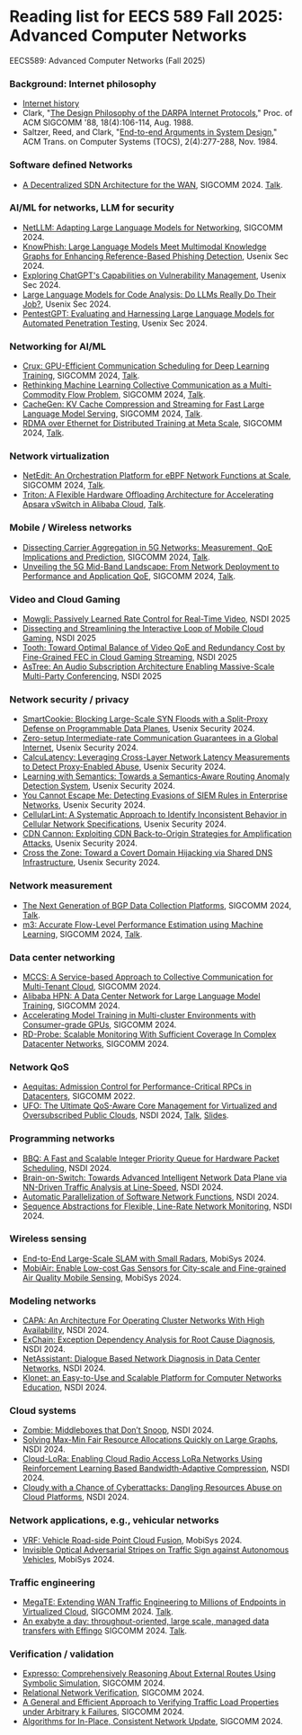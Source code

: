 # Reading list for EECS 589 Fall 2025: Advanced Computer Networks
EECS589: Advanced Computer Networks (Fall 2025)

### Background: Internet philosophy
* [Internet history](https://www.internetsociety.org/internet/history-internet/brief-history-internet/)
* Clark, "[The Design Philosophy of the DARPA Internet Protocols](http://ccr.sigcomm.org/archive/1995/jan95/ccr-9501-clark.pdf)," Proc. of ACM SIGCOMM '88, 18(4):106-114, Aug. 1988.
* Saltzer, Reed, and Clark, "[End-to-end Arguments in System Design](http://web.mit.edu/Saltzer/www/publications/endtoend/endtoend.pdf)," ACM Trans. on Computer Systems (TOCS), 2(4):277-288, Nov. 1984.

### Software defined Networks
* [A Decentralized SDN Architecture for the WAN](https://storage.googleapis.com/gweb-research2023-media/pubtools/1002525.pdf), 
SIGCOMM 2024. [Talk](https://www.youtube.com/watch?v=_X7HCXG00hE).

### AI/ML for networks, LLM for security
* [NetLLM: Adapting Large Language Models for Networking](https://arxiv.org/pdf/2402.02338), SIGCOMM 2024.
* [KnowPhish: Large Language Models Meet Multimodal Knowledge Graphs for Enhancing Reference-Based Phishing Detection](https://www.usenix.org/system/files/usenixsecurity24-li-yuexin.pdf), Usenix Sec 2024.
* [Exploring ChatGPT's Capabilities on Vulnerability Management](https://www.usenix.org/system/files/usenixsecurity24-liu-peiyu.pdf), Usenix Sec 2024.
* [Large Language Models for Code Analysis: Do LLMs Really Do Their Job?](https://www.usenix.org/system/files/usenixsecurity24-fang.pdf), Usenix Sec 2024.
* [PentestGPT: Evaluating and Harnessing Large Language Models for Automated Penetration Testing](https://www.usenix.org/system/files/usenixsecurity24-deng.pdf), Usenix Sec 2024.

###  Networking for AI/ML
* [Crux: GPU-Efficient Communication Scheduling for Deep Learning Training](https://dl.acm.org/doi/pdf/10.1145/3651890.3672239),
SIGCOMM 2024, [Talk](https://www.youtube.com/watch?v=uk4swJ7PfC0).
* [Rethinking Machine Learning Collective Communication as a Multi-Commodity Flow Problem](https://dl.acm.org/doi/pdf/10.1145/3651890.3672249),
  SIGCOMM 2024, [Talk](https://www.youtube.com/watch?v=ChjWIwM87LY).
* [CacheGen: KV Cache Compression and Streaming for Fast Large Language Model Serving](https://dl.acm.org/doi/pdf/10.1145/3651890.3672274),
SIGCOMM 2024, [Talk](https://www.youtube.com/watch?v=H4_OUWvdiNo).
* [RDMA over Ethernet for Distributed Training at Meta Scale](https://dl.acm.org/doi/pdf/10.1145/3651890.3672233),
SIGCOMM 2024, [Talk](https://www.youtube.com/watch?v=wLW3UzUw5rY).

### Network virtualization 
* [NetEdit: An Orchestration Platform for eBPF Network Functions at Scale](https://dl.acm.org/doi/pdf/10.1145/3651890.3672227),
SIGCOMM 2024, [Talk](https://www.youtube.com/watch?v=y-SFpf8hnYU).
* [Triton: A Flexible Hardware Offloading Architecture for Accelerating Apsara vSwitch in Alibaba Cloud](https://dl.acm.org/doi/pdf/10.1145/3651890.3672224), [Talk](https://www.youtube.com/watch?v=U5_GNP3NOoE).

### Mobile / Wireless networks 
* [Dissecting Carrier Aggregation in 5G Networks: Measurement, QoE Implications and Prediction](),
SIGCOMM 2024, [Talk](https://www.youtube.com/watch?v=s7bscp1NKY8).
* [Unveiling the 5G Mid-Band Landscape: From Network Deployment to Performance and Application QoE](https://dl.acm.org/doi/pdf/10.1145/3651890.3672269), SIGCOMM 2024, [Talk](https://www.youtube.com/watch?v=OZxBAiPCrTY).

### Video and Cloud Gaming
* [Mowgli: Passively Learned Rate Control for Real-Time Video](https://www.usenix.org/conference/nsdi25/presentation/agarwal), NSDI 2025
* [Dissecting and Streamlining the Interactive Loop of Mobile Cloud Gaming](https://www.usenix.org/conference/nsdi25/presentation/wang-weijun), NSDI 2025
* [Tooth: Toward Optimal Balance of Video QoE and Redundancy Cost by Fine-Grained FEC in Cloud Gaming Streaming](https://www.usenix.org/conference/nsdi25/presentation/an), NSDI 2025
* [AsTree: An Audio Subscription Architecture Enabling Massive-Scale Multi-Party Conferencing](https://www.usenix.org/conference/nsdi25/presentation/meng), NSDI 2025


### Network security / privacy 
* [SmartCookie: Blocking Large-Scale SYN Floods with a Split-Proxy Defense on Programmable Data Planes](https://www.usenix.org/conference/usenixsecurity24/presentation/yoo), Usenix Security 2024.
* [Zero-setup Intermediate-rate Communication Guarantees in a Global Internet](https://www.usenix.org/conference/usenixsecurity24/presentation/wyss), Usenix Security 2024.
* [CalcuLatency: Leveraging Cross-Layer Network Latency Measurements to Detect Proxy-Enabled Abuse](https://www.usenix.org/conference/usenixsecurity24/presentation/ramesh), Usenix Security 2024.
* [Learning with Semantics: Towards a Semantics-Aware Routing Anomaly Detection System](https://www.usenix.org/conference/usenixsecurity24/presentation/chen-yihao), Usenix Security 2024.
* [You Cannot Escape Me: Detecting Evasions of SIEM Rules in Enterprise Networks](https://www.usenix.org/conference/usenixsecurity24/presentation/uetz), Usenix Security 2024.
* [CellularLint: A Systematic Approach to Identify Inconsistent Behavior in Cellular Network Specifications](https://www.usenix.org/conference/usenixsecurity24/presentation/rahman), Usenix Security 2024.
* [CDN Cannon: Exploiting CDN Back-to-Origin Strategies for Amplification Attacks](https://www.usenix.org/conference/usenixsecurity24/presentation/lin-ziyu), Usenix Security 2024.
* [Cross the Zone: Toward a Covert Domain Hijacking via Shared DNS Infrastructure](https://www.usenix.org/conference/usenixsecurity24/presentation/zhang-yunyi-zone), Usenix Security 2024.

### Network measurement 
* [The Next Generation of BGP Data Collection Platforms](https://dl.acm.org/doi/pdf/10.1145/3651890.3672251), SIGCOMM 2024, [Talk](https://www.youtube.com/watch?v=wcmNwT3qPvc).
* [m3: Accurate Flow-Level Performance Estimation using Machine Learning](https://dl.acm.org/doi/pdf/10.1145/3651890.3672243), SIGCOMM 2024, [Talk](https://www.youtube.com/watch?v=TGpFYeDmnJg).

### Data center networking 
* [MCCS: A Service-based Approach to Collective Communication for Multi-Tenant Cloud](https://dl.acm.org/doi/pdf/10.1145/3651890.3672252), SIGCOMM 2024.
* [Alibaba HPN: A Data Center Network for Large Language Model Training](https://dl.acm.org/doi/pdf/10.1145/3651890.3672265), SIGCOMM 2024.
* [Accelerating Model Training in Multi-cluster Environments with Consumer-grade GPUs](https://dl.acm.org/doi/pdf/10.1145/3651890.3672228), SIGCOMM 2024.
* [RD-Probe: Scalable Monitoring With Sufficient Coverage In Complex Datacenter Networks](https://dl.acm.org/doi/pdf/10.1145/3651890.3672256), SIGCOMM 2024.

### Network QoS
* [Aequitas: Admission Control for Performance-Critical RPCs in Datacenters](https://www.mosharaf.com/wp-content/uploads/aequitas-sigcomm22.pdf), 
SIGCOMM 2022.
* [UFO: The Ultimate QoS-Aware Core Management for Virtualized and Oversubscribed Public Clouds](https://www.usenix.org/system/files/nsdi24-peng.pdf), NSDI 2024, [Talk](https://www.youtube.com/watch?v=GN2MnGzx4fs), [Slides](https://www.usenix.org/system/files/nsdi24_slides-peng.pdf).

### Programming networks
* [BBQ: A Fast and Scalable Integer Priority Queue for Hardware Packet Scheduling](https://www.usenix.org/conference/nsdi24/presentation/atre), NSDI 2024.
* [Brain-on-Switch: Towards Advanced Intelligent Network Data Plane via NN-Driven Traffic Analysis at Line-Speed](https://www.usenix.org/conference/nsdi24/presentation/yan), NSDI 2024.
* [Automatic Parallelization of Software Network Functions](https://www.usenix.org/conference/nsdi24/presentation/pereira), NSDI 2024.
* [Sequence Abstractions for Flexible, Line-Rate Network Monitoring](https://www.usenix.org/conference/nsdi24/presentation/johnson), NSDI 2024.
  
### Wireless sensing
* [End-to-End Large-Scale SLAM with Small Radars](https://arxiv.org/abs/2311.11260), MobiSys 2024.
* [MobiAir: Enable Low-cost Gas Sensors for City-scale and Fine-grained Air Quality Mobile Sensing](https://dl.acm.org/doi/pdf/10.1145/3643832.3661872), MobiSys 2024.
### Modeling networks
* [CAPA: An Architecture For Operating Cluster Networks With High Availability](https://www.usenix.org/conference/nsdi24/presentation/liu-bingzhe), NSDI 2024.
* [ExChain: Exception Dependency Analysis for Root Cause Diagnosis](https://www.usenix.org/conference/nsdi24/presentation/li-ao), NSDI 2024.
* [NetAssistant: Dialogue Based Network Diagnosis in Data Center Networks](https://www.usenix.org/conference/nsdi24/presentation/wang-haopei), NSDI 2024.
* [Klonet: an Easy-to-Use and Scalable Platform for Computer Networks Education](https://www.usenix.org/conference/nsdi24/presentation/ma), NSDI 2024.
### Cloud systems
* [Zombie: Middleboxes that Don’t Snoop](https://www.usenix.org/conference/nsdi24/presentation/zhang-collin), NSDI 2024.
* [Solving Max-Min Fair Resource Allocations Quickly on Large Graphs](https://www.usenix.org/conference/nsdi24/presentation/namyar-solving), NSDI 2024.
* [Cloud-LoRa: Enabling Cloud Radio Access LoRa Networks Using Reinforcement Learning Based Bandwidth-Adaptive Compression](https://www.usenix.org/conference/nsdi24/presentation/shahid), NSDI 2024.
* [Cloudy with a Chance of Cyberattacks: Dangling Resources Abuse on Cloud Platforms](https://www.usenix.org/conference/nsdi24/presentation/friess), NSDI 2024.

### Network applications, e.g., vehicular networks 
*  [VRF: Vehicle Road-side Point Cloud Fusion](https://dl.acm.org/doi/pdf/10.1145/3643832.3661874), MobiSys 2024.
*  [Invisible Optical Adversarial Stripes on Traffic Sign against Autonomous Vehicles](https://tanrui.github.io/pub/GhostStripe-MobiSys.pdf), MobiSys 2024.

### Traffic engineering
* [MegaTE: Extending WAN Traffic Engineering to Millions of Endpoints in Virtualized Cloud](https://cs.stanford.edu/~keithw/sigcomm2024/sigcomm24-final406-acmpaginated.pdf), SIGCOMM 2024. [Talk](https://www.youtube.com/watch?v=bn6DiXWH-3g).
* [An exabyte a day: throughput-oriented, large scale, managed data transfers with Effingo](https://dl.acm.org/doi/pdf/10.1145/3651890.3672262) SIGCOMM 2024. [Talk](https://www.youtube.com/watch?v=hBME9Q6RPZ8).

### Verification / validation
* [Expresso: Comprehensively Reasoning About External Routes Using Symbolic Simulation](https://dl.acm.org/doi/pdf/10.1145/3651890.3672220), SIGCOMM 2024.
* [Relational Network Verification](https://dl.acm.org/doi/pdf/10.1145/3651890.3672238), SIGCOMM 2024.
* [A General and Efficient Approach to Verifying Traffic Load Properties under Arbitrary k Failures](https://dl.acm.org/doi/pdf/10.1145/3651890.3672246), SIGCOMM 2024.
* [Algorithms for In-Place, Consistent Network Update](https://dl.acm.org/doi/pdf/10.1145/3651890.3672266), SIGCOMM 2024.
